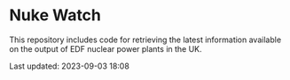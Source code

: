 # Nuke Watch

This repository includes code for retrieving the latest information available on the output of EDF nuclear power plants in the UK.

Last updated: 2023-09-03 18:08